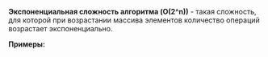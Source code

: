 **Экспоненциальная сложность алгоритма (O(2^n))** - такая сложность, для которой при возрастании массива элементов количество операций возрастает экспоненциально.

**Примеры:**

```Python

```